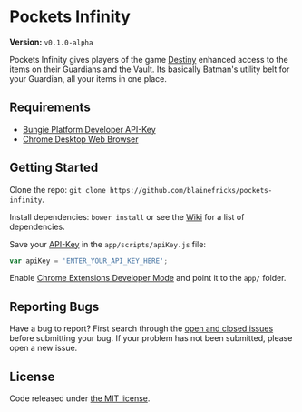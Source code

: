 # Pockets Infinity
**Version:** `v0.1.0-alpha`

Pockets Infinity gives players of the game [Destiny](http://destinythegame.com/) enhanced access to the items on their Guardians and the Vault. Its basically Batman's utility belt for your Guardian, all your items in one place.

## Requirements
- [Bungie Platform Developer API-Key](https://www.bungie.net/en/User/API)
- [Chrome Desktop Web Browser](https://www.google.com/intl/en/chrome/browser/desktop/index.html)

## Getting Started
Clone the repo: `git clone https://github.com/blainefricks/pockets-infinity`.

Install dependencies: `bower install` or see the [Wiki](https://github.com/blainefricks/pockets-infinity/wiki/dependencies) for a list of dependencies.

Save your [API-Key](https://www.bungie.net/en/User/API) in the `app/scripts/apiKey.js` file:
```javascript
var apiKey = 'ENTER_YOUR_API_KEY_HERE';
```

Enable [Chrome Extensions Developer Mode](https://developer.chrome.com/extensions/faq#faq-dev-01) and point it to the `app/` folder.

## Reporting Bugs
Have a bug to report? First search through the [open and closed issues](https://github.com/blainefricks/pockets-infinity/issues) before submitting your bug. If your problem has not been submitted, please open a new issue.

## License
Code released under [the MIT license](http://choosealicense.com/licenses/mit/).